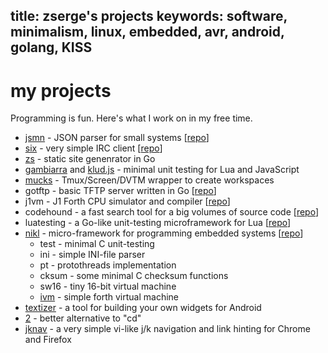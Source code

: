 title: zserge's projects
keywords: software, minimalism, linux, embedded, avr, android, golang, KISS
---
my projects
===========

Programming is fun. Here's what I work on in my free time.

* [jsmn](/jsmn.html) - JSON parser for small systems
  [[repo](http://bitbucket.org/zserge/jsmn)]
* [six](/six.html) - very simple IRC client 
  [[repo](http://bitbucket.org/zserge/six)]
* [zs](https://github.com/zserge/zs) - static site genenrator in Go
* [gambiarra](https://bitbucket.org/zserge/gambiarra) and
	[klud.js](https://bitbucket.org/zserge/klud.js) - minimal unit testing for
	Lua and JavaScript
* [mucks](https://bitbucket.org/zserge/mucks) - Tmux/Screen/DVTM wrapper to
	create workspaces
* gotftp - basic TFTP server written in Go
	[[repo](http://bitbucket.org/zserge/gotftp)]
* j1vm - J1 Forth CPU simulator and compiler 
  [[repo](http://bitbucket.org/zserge/j1vm)]
* codehound - a fast search tool for a big volumes of source code
	[[repo](http://bitbucket.org/zserge/codehound)]
* luatesting - a Go-like unit-testing microframework for Lua
	[[repo](http://bitbucket.org/zserge/codehound)]
* [nikl](/nikl.html) - micro-framework for programming embedded systems 
  [[repo](http://bitbucket.org/zserge/nikl)]
	* test - minimal C unit-testing
	* ini - simple INI-file parser
	* pt - protothreads implementation
	* cksum - some minimal C checksum functions
	* sw16 - tiny 16-bit virtual machine
	* [ivm](/j1vm.html) - simple forth virtual machine
* [textizer](/textizer.html) - a tool for building your own widgets for Android
* [2](/2.html) - better alternative to "cd"
* [jknav](/jknav.html) - a very simple vi-like j/k navigation and link hinting for Chrome and Firefox

